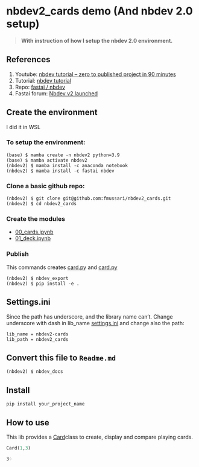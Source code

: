 nbdev2_cards demo (And nbdev 2.0 setup)
================

<!-- WARNING: THIS FILE WAS AUTOGENERATED! DO NOT EDIT! -->

> **With instruction of how I setup the nbdev 2.0 environment.**

## References

1.  Youtube: [nbdev tutorial – zero to published project in 90
    minutes](https://youtu.be/l7zS8Ld4_iA)
2.  Tutorial: [nbdev tutorial](https://nbdev.fast.ai/tutorial.html)
3.  Repo: [fastai / nbdev](https://github.com/fastai/nbdev)
4.  Fastai forum: [Nbdev v2
    launched](https://forums.fast.ai/t/nbdev-v2-launched/97821)

## Create the environment

I did it in WSL

### To setup the environment:

    (base) $ mamba create -n nbdev2 python=3.9
    (base) $ mamba activate nbdev2
    (nbdev2) $ mamba install -c anaconda notebook
    (nbdev2) $ mamba install -c fastai nbdev

### Clone a basic github repo:

    (nbdev2) $ git clone git@github.com:fmussari/nbdev2_cards.git
    (nbdev2) $ cd nbdev2_cards

### Create the modules

-   [00_cards.ipynb](00_cards.ipynb)
-   [01_deck.ipynb](01_deck.ipynb)

### Publish

This commands creates [card.py](nbdev2_cards/card.py) and
[card.py](nbdev2_cards/card.py)

    (nbdev2) $ nbdev_export
    (nbdev2) $ pip install -e .

## Settings.ini

Since the path has underscore, and the library name can’t. Change
underscore with dash in lib_name [settings.ini](settings.ini) and change
also the path:

    lib_name = nbdev2-cards
    lib_path = nbdev2_cards

## Convert this file to `Readme.md`

    (nbdev2) $ nbdev_docs

## Install

`pip install your_project_name`

## How to use

This lib provides a
[Card](https://fmussari.github.io/nbdev2-cards/nbdev2_cards.card.html#card)class
to create, display and compare playing cards.

``` python
Card(1,3)
```

    3♢
